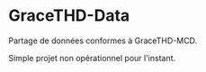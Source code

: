 # GraceTHD-Data

Partage de données conformes à GraceTHD-MCD. 

Simple projet non opérationnel pour l'instant. 
